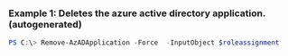### Example 1: Deletes the azure active directory application. (autogenerated)
```powershell
PS C:\> Remove-AzADApplication -Force  -InputObject $roleassignment
```

